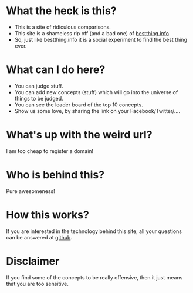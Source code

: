 # What the heck is this?
- This is a site of ridiculous comparisons.
- This site is a shameless rip off (and a bad one) of
[bestthing.info](http://bestthing.info/)
- So, just like bestthing.info it is a social experiment to find the best 
thing ever.

# What can I do here?
- You can judge stuff.
- You can add new concepts (stuff) which will go into the universe of
things to be judged.
- You can see the leader board of the top 10 concepts.
- Show us some love, by sharing the link on your Facebook/Twitter/....

# What's up with the weird url?
I am too cheap to register a domain!

# Who is behind this?
Pure awesomeness!

# How this works?
If you are interested in the technology behind this site, all your 
questions can be answered at
[github](https://github.com/prakharsharma/challenges/tree/master/bestthing).

# Disclaimer
If you find some of the concepts to be really offensive, then it just means
that you are too sensitive.
